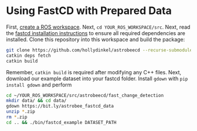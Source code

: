 # Using FastCD with Prepared Data

First, [create a ROS workspace](http://wiki.ros.org/catkin/Tutorials/create_a_workspace). Next, `cd YOUR_ROS_WORKSPACE/src`. Next, read the [fastcd installation instructions](https://github.com/PRBonn/fast_change_detection) to ensure all required dependencies are installed. Clone this repository into this workspace and build the package:

```bash
git clone https://github.com/hollydinkel/astrobeecd --recurse-submodules
catkin deps fetch
catkin build
```

Remember, `catkin build` is required after modifying any C++ files. Next, download our example dataset into your fastcd folder. Install `gdown` with `pip install gdown` and perform

```bash
cd ~/YOUR_ROS_WORKSPACE/src/astrobeecd/fast_change_detection
mkdir data/ && cd data/
gdown https://bit.ly/astrobee_fastcd_data
unzip *.zip
rm *.zip
cd .. && ./bin/fastcd_example DATASET_PATH
``` 